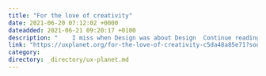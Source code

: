 ```yaml
---
title: "For the love of creativity"
date: 2021-06-20 07:12:02 +0000
dateadded: 2021-06-21 09:20:17 +0100
description: "    I miss when Design was about Design  Continue reading on UX Planet »  "
link: "https://uxplanet.org/for-the-love-of-creativity-c5da48a85e71?source=rss----819cc2aaeee0---4"
category:
directory: _directory/ux-planet.md
---
```

